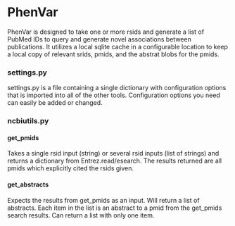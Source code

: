# PhenVar
PhenVar is designed to take one or more rsids and generate a list of PubMed IDs to query and generate novel associations between publications. It utilizes a local sqlite cache in a configurable location to keep a local copy of relevant srids, pmids, and the abstrat blobs for the pmids.  

### settings.py
settings.py is a file containing a single dictionary with configuration options that is imported into all of the other tools.  Configuration options you need can easily be added or changed.
### ncbiutils.py
#### get_pmids 
Takes a single rsid input (string) or several rsid inputs (list of strings) and returns a dictionary from Entrez.read/esearch.  The results returned are all pmids which explicitly cited the rsids given.  
#### get_abstracts
Expects the results from get_pmids as an input.  Will return a list of abstracts.  Each item in the list is an abstract to a pmid from the get_pmids search results.  Can return a list with only one item.  
